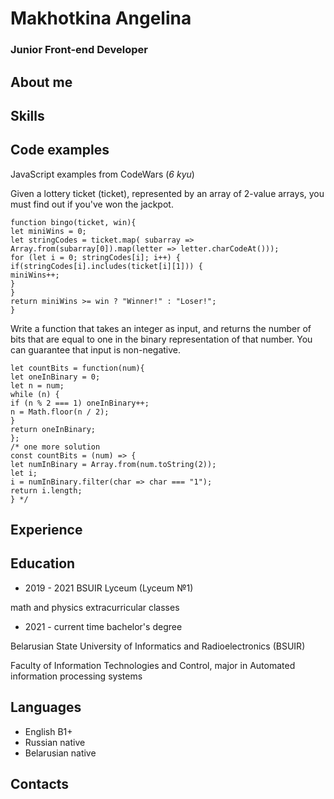 # **Makhotkina Angelina**
### Junior Front-end Developer

## **About me**

## **Skills**

## **Code examples**
JavaScript examples from CodeWars (*6 kyu*)

Given a lottery ticket (ticket), represented by an array of 2-value arrays, you must find out if you've won the jackpot.
```
function bingo(ticket, win){
let miniWins = 0;
let stringCodes = ticket.map( subarray => Array.from(subarray[0]).map(letter => letter.charCodeAt()));
for (let i = 0; stringCodes[i]; i++) {
if(stringCodes[i].includes(ticket[i][1])) {
miniWins++;
}
}
return miniWins >= win ? "Winner!" : "Loser!";
}
```

Write a function that takes an integer as input, and returns the number of bits that are equal to one in the binary representation of that number. You can guarantee that input is non-negative.
```
let countBits = function(num){
let oneInBinary = 0;
let n = num;
while (n) {
if (n % 2 === 1) oneInBinary++;
n = Math.floor(n / 2);
}
return oneInBinary;
};
/* one more solution
const countBits = (num) => {
let numInBinary = Array.from(num.toString(2));
let i;
i = numInBinary.filter(char => char === "1");
return i.length;
} */

```
## **Experience**


## **Education**
* 2019 - 2021 BSUIR Lyceum (Lyceum №1)

math and physics extracurricular classes



* 2021 - current time bachelor's degree

Belarusian State University of Informatics and Radioelectronics (BSUIR)

Faculty of Information Technologies and Control, major in Automated information processing systems

## **Languages**
* English B1+
* Russian native
* Belarusian native

## **Contacts**